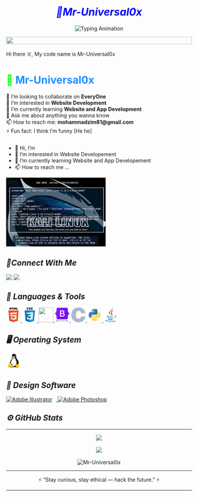 <h1 align="center" ><b><i><font color="blue">👾Mr-Universal0x</font></i></b></h1>
<p align="center">
  <img src="https://readme-typing-svg.herokuapp.com?font=Fira+Code&weight=500&size=24&pause=1000&color=0066FF&center=true&vCenter=true&width=500&lines=🌊+Sailing+the+Digital+Sea;💻+Hacker+%7C+Developer+%7C+Explorer" alt="Typing Animation" />
</p>

<img src="https://i.imgur.com/dBaSKWF.gif" height="20" width="100%">

Hi there ☠️, My code name is Mr-Universal0x

<h1>
  <span style="color:#00FF00;">👾</span>
  <span style="color:#1E90FF;">Mr-Universal0x</span>
</h1>

<p>
  👯 I’m looking to collaborate on <b>EveryOne</b><br>
  👀 I’m interested in <b>Website Development</b><br>
  🌱 I’m currently learning <b>Website and App Development</b><br>
  💬 Ask me about anything you wanna know<br>
  📫 How to reach me: <b>mohammadzim81@gmail.com</b><br>
  ⚡ Fun fact: I think I’m funny [He he]
</p>


### 

- 👋 Hi, I’m 
- 👀 I’m interested in Website Developement
- 🌱 I’m currently learning Website and App Developement
- 📫 How to reach me ...
<!--### My Work :

1) Penetration Testing
2) Security Audits
3) Bug Bunting 
4) Security Consulting
5) Unauthorized Access
6) Data Theft
7) Malware Development
8) Denial of Service (DoS) Attacks
9) Phishing and Social Engineering-->

![](https://github.com/Mr-Universal0x/Mr-Universal0x/blob/main/download.jpg)

<h2><b><i>📡Connect With Me</i></b></h2>
<p>
  <a href="https://github.com/Mr-Universal0x" target="_blank"><img src="https://img.shields.io/badge/GitHub-0066FF?style=for-the-badge&logo=github&logoColor=white" /></a>
  <a href="https://t.me/MrUniversal0x" target="_blank"><img src="https://img.shields.io/badge/Telegram-0066FF?style=for-the-badge&logo=telegram&logoColor=white" /></a>
</p>
<h2><b><i>🧰 Languages & Tools</i></b></h2>
<p align="left">
  <a href="https://www.w3.org/html/" target="_blank" rel="noreferrer">
    <img src="https://raw.githubusercontent.com/devicons/devicon/master/icons/html5/html5-original-wordmark.svg" width="40" height="40"/>
  </a>
  <a href="https://www.w3schools.com/css/" target="_blank" rel="noreferrer">
    <img src="https://raw.githubusercontent.com/devicons/devicon/master/icons/css3/css3-original-wordmark.svg" width="40" height="40"/>
  </a>
  <a href="https://tailwindcss.com/" target="_blank" rel="noreferrer">
    <img src="https://www.vectorlogo.zone/logos/tailwindcss/tailwindcss-icon.svg" width="40" height="40"/>
  </a>
  <a href="https://getbootstrap.com" target="_blank" rel="noreferrer">
    <img src="https://raw.githubusercontent.com/devicons/devicon/master/icons/bootstrap/bootstrap-original-wordmark.svg" width="40" height="40"/>
  </a>
  <a href="https://www.cprogramming.com/" target="_blank" rel="noreferrer">
    <img src="https://raw.githubusercontent.com/devicons/devicon/master/icons/c/c-original.svg" width="40" height="40"/>
  </a>
  <a href="https://www.python.org" target="_blank" rel="noreferrer">
    <img src="https://raw.githubusercontent.com/devicons/devicon/master/icons/python/python-original.svg" width="40" height="40"/>
  </a>
  <a href="https://www.java.com" target="_blank" rel="noreferrer">
    <img src="https://raw.githubusercontent.com/devicons/devicon/master/icons/java/java-original.svg" width="40" height="40"/>
  </a>
</p>
<h2><b><i>🖥 Operating System</i></b></h2>
<p align="left">
  <a href="https://www.linux.org/" target="_blank" rel="noreferrer">
    <img src="https://raw.githubusercontent.com/devicons/devicon/master/icons/linux/linux-original.svg" width="40" height="40"/>
  </a>
</p>
<h2><b><i>🎨 Design Software</i></b></h2>
<p> 
  <a href="https://www.adobe.com/products/illustrator.html" target="_blank">
    <img src="https://upload.wikimedia.org/wikipedia/commons/f/fb/Adobe_Illustrator_CC_icon.svg"
         alt="Adobe Illustrator"
         width="48" height="48"
         style="margin-right: 10px;" />
  </a>  
  <a href="https://www.adobe.com/products/photoshop.html" target="_blank">
    <img src="https://upload.wikimedia.org/wikipedia/commons/a/af/Adobe_Photoshop_CC_icon.svg"
         alt="Adobe Photoshop"
         width="48" height="48" />
  </a>
</p>
<h2><b><i>⚙️ GitHub Stats</i></b></h2>

---

<p align="center">
  <a href="https://github.com/Mr-Universal0x">
    <img src="https://github-readme-stats.vercel.app/api/top-langs/?username=Mr-Universal0x&layout=compact&theme=react&hide_border=true"/>
  </a>
</p>
<p align="center">
  <a href="https://github.com/Mr-Universal0x">
    <img height="165" src="https://github-readme-stats.vercel.app/api?username=Mr-Universal0x&show_icons=true&include_all_commits=true&theme=react&cache_seconds=3200&hide_border=true"/>
  </a>
</p>
<p align="center">
  <img src="https://github-readme-streak-stats.herokuapp.com/?user=Mr-Universal0x&&theme=tokyonight" alt="Mr-Universal0x"/>
</p>



---
<p align="center">⚡ “Stay curious, stay ethical — hack the future.” ⚡</p>

---


